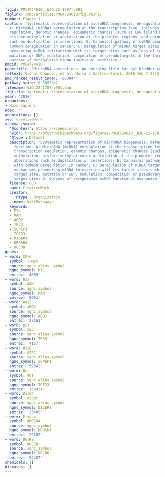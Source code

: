 ```yaml
---
figid: PMC4724610__WJG-22-1787-g001
figlink: /pmc/articles/PMC4724610/figure/F1/
number: Figure 1
caption: 'Systematic representation of microRNA biogenesis, deregulation and function.
  A: MicroRNA (miRNA) deregulation at the transcription level includes transcription
  regulation, genomic changes, epigenetic changes (such as CpG island methylation,
  histone methylation or acetylation at the promoter regions) and chromosomal aberrations
  such as duplication or insertions; B: Canonical pathway of miRNA biogenesis with
  common deregulation in cancer; C: Deregulation of miRNA target sites and mechanisms
  preventing miRNA interaction with its target sites such as loss of target site,
  mutation or SNP, modulation, competition or pseudotargets in the target site; D:
  Outcome of deregulated miRNA functional mechanism.'
pmcid: PMC4724610
papertitle: 'MicroRNA aberrations: An emerging field for gallbladder cancer management.'
reftext: Vishal Chandra, et al. World J Gastroenterol. 2016 Feb 7;22(5):1787-1799.
pmc_ranked_result_index: '88384'
pathway_score: 0.8853847
filename: WJG-22-1787-g001.jpg
figtitle: Systematic representation of microRNA biogenesis, deregulation and function
year: '2016'
organisms:
- Homo sapiens
ndex: ''
annotations: []
seo: CreativeWork
schema-jsonld:
  '@context': https://schema.org/
  '@id': https://pfocr.wikipathways.org/figures/PMC4724610__WJG-22-1787-g001.html
  '@type': Dataset
  description: 'Systematic representation of microRNA biogenesis, deregulation and
    function. A: MicroRNA (miRNA) deregulation at the transcription level includes
    transcription regulation, genomic changes, epigenetic changes (such as CpG island
    methylation, histone methylation or acetylation at the promoter regions) and chromosomal
    aberrations such as duplication or insertions; B: Canonical pathway of miRNA biogenesis
    with common deregulation in cancer; C: Deregulation of miRNA target sites and
    mechanisms preventing miRNA interaction with its target sites such as loss of
    target site, mutation or SNP, modulation, competition or pseudotargets in the
    target site; D: Outcome of deregulated miRNA functional mechanism.'
  license: CC0
  name: CreativeWork
  creator:
    '@type': Organization
    name: WikiPathways
  keywords:
  - MYC
  - RAN
  - AGO2
  - TP53
  - SCPEP1
  - TCF23
  - DICER1
  - DROSHA
  - DGCR8
genes:
- word: CMyc
  symbol: c-Myc
  source: hgnc_alias_symbol
  hgnc_symbol: MYC
  entrez: '4609'
- word: Ran
  symbol: RAN
  source: hgnc_symbol
  hgnc_symbol: RAN
  entrez: '5901'
- word: Ago2
  symbol: AGO2
  source: hgnc_symbol
  hgnc_symbol: AGO2
  entrez: '27161'
- word: p53
  symbol: p53
  source: hgnc_alias_symbol
  hgnc_symbol: TP53
  entrez: '7157'
- word: RISC
  symbol: RISC
  source: hgnc_alias_symbol
  hgnc_symbol: SCPEP1
  entrez: '59342'
- word: Out
  symbol: OUT
  source: hgnc_alias_symbol
  hgnc_symbol: TCF23
  entrez: '150921'
- word: Dicer
  symbol: Dicer
  source: hgnc_alias_symbol
  hgnc_symbol: DICER1
  entrez: '23405'
- word: Drosha
  symbol: DROSHA
  source: hgnc_symbol
  hgnc_symbol: DROSHA
  entrez: '29102'
- word: DGCR8
  symbol: DGCR8
  source: hgnc_symbol
  hgnc_symbol: DGCR8
  entrez: '54487'
chemicals: []
diseases: []
---
```


